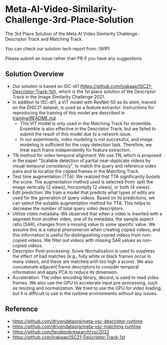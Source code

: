 # Meta-AI-Video-Similarity-Challenge-3rd-Place-Solution

The 3rd Place Solution of the Meta AI Video Similarity Challenge : Descriptor Track and Matching Track.

You can check our solution tech report from: (WIP)

Please submit an issue rather than PR if you have any suggestions.

## Solution Overview

- Our solution is based on ISC-dt1 (https://github.com/lyakaap/ISC21-Descriptor-Track-1st), which is the 1st place solution of the Descriptor Track in the Image Similarity Challenge 2021.
- In addition to ISC-dt1, a ViT model with ResNet-50 as its stem, trained on the DISC21 dataset, is used as a feature extractor. Instructions for reproducing the training of this model are described in [training/README.md](training/README.md).
  - This ViT model is only used in the Matching Track for ensemble. Ensemble is also effective in the Descriptor Track, but we failed to submit the result of this model due to a network issue.
  - In our experiments, video modeling is not successful, and image modeling is sufficient for the copy detection task. Therefore, we treat each frame independently for feature extraction.
- TN method for video temporal alignment: We use TN, which is proposed in the paper "Scalable detection of partial near-duplicate videos by visual-temporal consistency", to match the query and reference video pairs and to localize the copied frames in the Matching Track.
- Test time augmentation (TTA): We realized that TTA significantly boosts the score. The augmentation method used is selected from: split the image vertically (2 views), horizontally (2 views), or both (4 views).
- Edit prediction: We train a model that predicts what types of edits are used for the generation of query videos. Based on its predictions, we can select the suitable augmentation method for TTA. This helps to decrease the number of total query video descriptors.
- Utilize video metadata: We observed that when a video is inserted with a segment from another video, one of its metadata, the sample aspect ratio (SAR), changes from a missing value to some specific value. We assume this is a natural phenomenon when creating copied videos, and this information is useful for distinguishing copied videos from non-copied videos. We filter out videos with missing SAR values as non-copied videos.
- Descriptor Post-processing: Score Normalization is used to suppress the effect of bad matches (e.g., fully white or black frames occur in many videos, and these are matched with too high a score). We also concatenate adjacent frame descriptors to consider temporal information and apply PCA to reduce its dimension.
- Acceleration: The video encoding library, decord, is used to read video frames. We also use the GPU to accelerate input pre-processing, such as resizing and normalization. We tried to use the GPU for video loading, but it is difficult to use in the runtime environments without any issues.

<!-- - training: see [training/README.md](training/README.md) -->
<!-- - reproduce descriptor track: see [meta-vsc-descriptor-runtime/README.md](meta-vsc-descriptor-runtime/README.md) -->
<!-- - reproduce matching track: see [meta-vsc-matching-runtime/README.md](meta-vsc-matching-runtime/README.md) -->

## Reference
- https://github.com/drivendataorg/meta-vsc-descriptor-runtime
- https://github.com/drivendataorg/meta-vsc-matching-runtime
- https://github.com/facebookresearch/vsc2022
- https://github.com/lyakaap/ISC21-Descriptor-Track-1st
